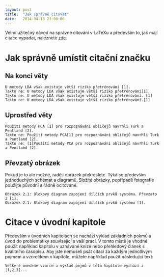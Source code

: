 ```yaml
---
layout: post
title:  "Jak správně citovat"
date:   2014-04-13 23:00:00
---
```


Velmi užitečný návod na správné citování v LaTeXu a především to, jak mají citace vypadat, naleznete [zde][citace].

[citace]: http://www.fit.vutbr.cz/~martinek/latex/citace.html.cs

# Jak správně umístit citační značku

## Na konci věty
    
    U metody LDA však existuje větší riziko přetrénování [1].
    Takto ne: U metody LDA však existuje větší riziko přetrénování[1].
    Takto ne: U metody LDA však existuje větší riziko přetrénování. [1]
    Takto ne: U metody LDA však existuje větší riziko přetrénování.[1]
    
## Uprostřed věty

    Použití metody PCA [1] pro rozpoznávání obličejů navrhli Turk a Pentland [2].
    Takto ne: Použití metody PCA[1] pro rozpoznávání obličejů navrhli Turk a Pentland [2].
    Takto ne: [1]Použití metody PCA pro rozpoznávání obličejů navrhli Turk a Pentland [2].

## Převzatý obrázek
Pokud je to ale možné, raději obrázek překreslete. Týká se především jednoduchých schémat a diagramů. Složité obrázky, popřípadě fotografie použijte původní a řádně ocitované.

    Obrázek 2.1: Blokový diagram zapojení dílčích prvků systému. Převzato z [1].
    Obrázek 2.1: Blokový diagram zapojení dílčích prvků systému [1].
    

# Citace v úvodní kapitole
Především v úvodních kapitolách se nachází výklad základních pokmů a úvod do problematiky související s vaší prací. V tomto místě je vhodné použít například kapitolu v uznávané knize nebo přehledový článek s kvalitního časopisu. Aby jste nemuseli psát citaci za každým jednotlivým pojmem a vzorečkem v kapitole, můžete například použít následující text:

    Veškeré uvedené vzorce a výklad pojmů v této kapitole vychází z [1,2,3]...
    
